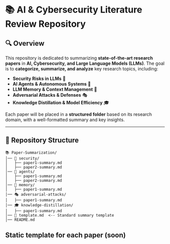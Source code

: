 # 📚 AI & Cybersecurity Literature Review Repository  

## 🔍 Overview  
This repository is dedicated to summarizing **state-of-the-art research papers** in **AI, Cybersecurity, and Large Language Models (LLMs)**. The goal is to **categorize, summarize, and analyze** key research topics, including:  

- **Security Risks in LLMs** 🔐  
- **AI Agents & Autonomous Systems** 🤖  
- **LLM Memory & Context Management** 🧠  
- **Adversarial Attacks & Defenses** 🎭  
- **Knowledge Distillation & Model Efficiency** 🎓  

Each paper will be placed in a **structured folder** based on its research domain, with a well-formatted summary and key insights.  

---

## 📂 Repository Structure  

```plaintext
📚 Paper-Summarization/
│── 🔐 security/
│   ├── paper1-summary.md
│   ├── paper2-summary.md
│── 🤖 agents/
│   ├── paper1-summary.md
│   ├── paper2-summary.md
│── 🧠 memory/
│   ├── paper1-summary.md
│── 🎭 adversarial-attacks/
│   ├── paper1-summary.md
│── 🎓 knowledge-distillation/
│   ├── paper1-summary.md
│── 📑 template.md  <-- Standard summary template
│── README.md
```



## Static template for each paper (soon) 
